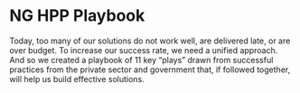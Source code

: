 # NG HPP Playbook

Today, too many of our solutions do not work well, are delivered late, or are over budget. To increase our success rate, we need a unified approach. And so we created a playbook of 11 key “plays” drawn from successful practices from the private sector and government that, if followed together, will help us build effective solutions.
